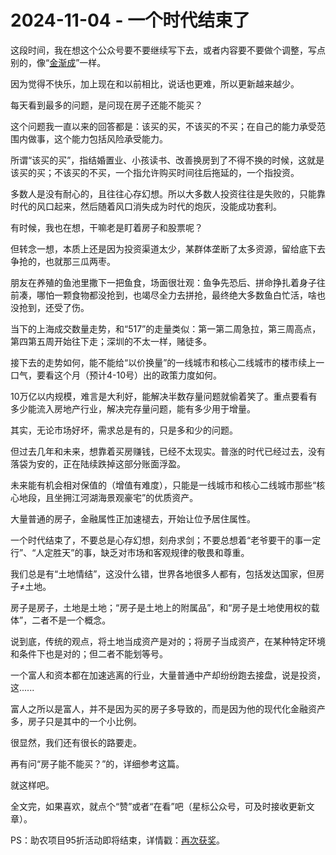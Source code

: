 # 2024-11-04 - 一个时代结束了

这段时间，我在想这个公众号要不要继续写下去，或者内容要不要做个调整，写点别的，像“[金渐成](https://mp.weixin.qq.com/s?__biz=Mzg2NTkwNTM4MA==&mid=2247484563&idx=1&sn=245660cb862d10d09d00883e5388174b&scene=21#wechat_redirect)”一样。

因为觉得不快乐，加上现在和以前相比，说话也更难，所以更新越来越少。

每天看到最多的问题，是问现在房子还能不能买？

这个问题我一直以来的回答都是：该买的买，不该买的不买；在自己的能力承受范围内做事，这个能力包括风险承受能力。

所谓“该买的买”，指结婚置业、小孩读书、改善换房到了不得不换的时候，这就是该买的买；不该买的不买，一个指允许购买时间往后拖延的，一个指投资。

多数人是没有耐心的，且往往心存幻想。所以大多数人投资往往是失败的，只能靠时代的风口起来，然后随着风口消失成为时代的炮灰，没能成功套利。

有时候，我也在想，干嘛老是盯着房子和股票呢？

但转念一想，本质上还是因为投资渠道太少，某群体垄断了太多资源，留给底下去争抢的，也就那三瓜两枣。

朋友在养殖的鱼池里撒下一把鱼食，场面很壮观：鱼争先恐后、拼命挣扎着身子往前凑，哪怕一颗食物都没抢到，也竭尽全力去拼抢，最终绝大多数鱼白忙活，啥也没抢到，还受了伤。

当下的上海成交数量走势，和“517”的走量类似：第一第二周急拉，第三周高点，第四第五周开始往下走；深圳的不太一样，赌徒多。

接下去的走势如何，能不能给“以价换量”的一线城市和核心二线城市的楼市续上一口气，要看这个月（预计4-10号）出的政策力度如何。

10万亿以内规模，难言是大利好，能解决半数存量问题就偷着笑了。重点要看有多少能流入房地产行业，解决完存量问题，能有多少用于增量。

其实，无论市场好坏，需求总是有的，只是多和少的问题。

但过去几年和未来，想靠着买房赚钱，已经不太现实。普涨的时代已经过去，没有落袋为安的，正在陆续跌掉这部分账面浮盈。

未来能有机会相对保值的（增值有难度），只能是一线城市和核心二线城市那些“核心地段，且坐拥江河湖海景观豪宅”的优质资产。

大量普通的房子，金融属性正加速褪去，开始让位予居住属性。

一个时代结束了，不要总是心存幻想，刻舟求剑；不要总想着“老爷要干的事一定行”、“人定胜天”的事，缺乏对市场和客观规律的敬畏和尊重。

我们总是有“土地情结”，这没什么错，世界各地很多人都有，包括发达国家，但房子≠土地。

房子是房子，土地是土地；“房子是土地上的附属品”，和“房子是土地使用权的载体”，二者不是一个概念。

说到底，传统的观点，将土地当成资产是对的；将房子当成资产，在某种特定环境和条件下也是对的；但二者不能划等号。

一个富人和资本都在加速逃离的行业，大量普通中产却纷纷跑去接盘，说是投资，这......

富人之所以是富人，并不是因为买的房子多导致的，而是因为他的现代化金融资产多，房子只是其中的一个小比例。

很显然，我们还有很长的路要走。

再有问“房子能不能买？”的，详细参考这篇。

就这样吧。

全文完，如果喜欢，就点个“赞”或者“在看”吧（星标公众号，可及时接收更新文章）。

PS：助农项目95折活动即将结束，详情戳：[再次获奖](http://mp.weixin.qq.com/s?__biz=Mzg2MTg2OTYzNQ==&mid=2247484212&idx=1&sn=bf59be4523a32fa284e391ea479ec47a&chksm=ce11c018f966490e6d250e78eaeda3d0a6da517239079fb881beecde5b3025e5029ae51d6898&scene=21#wechat_redirect)。